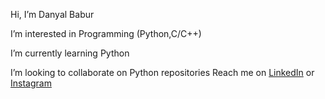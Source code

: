  Hi, I’m Danyal Babur
 
 
 I’m interested in Programming (Python,C/C++)
 
 
 I’m currently learning Python
 
 
 I’m looking to collaborate on Python repositories
 Reach me on [LinkedIn](https://www.linkedin.com/in/danyal-babur-759105257) or [Instagram](https://www.instagram.com/danyalbabur/)

<!---
danyalbabur/danyalbabur is a ✨ special ✨ repository because its `README.md` (this file) appears on your GitHub profile.
You can click the Preview link to take a look at your changes.
--->

